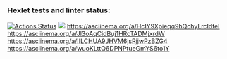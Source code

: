### Hexlet tests and linter status:
[![Actions Status](https://github.com/aussiehorse/java-project-lvl1/workflows/hexlet-check/badge.svg)](https://github.com/aussiehorse/java-project-lvl1/actions)
<a href="https://codeclimate.com/github/aussiehorse/java-project-lvl1/maintainability"><img src="https://api.codeclimate.com/v1/badges/243df113b7dcff7c9b46/maintainability" /></a>
https://asciinema.org/a/HcIY9Xpieqq9hQchyLrcIdteI
https://asciinema.org/a/Jl3oAqCidBuj1HRcTADMjxrdW
https://asciinema.org/a/IILCHUA9JHVM6jsRjjwPzBZG4
https://asciinema.org/a/wuoKLttQ6DPNPtueGmYS6to1Y


